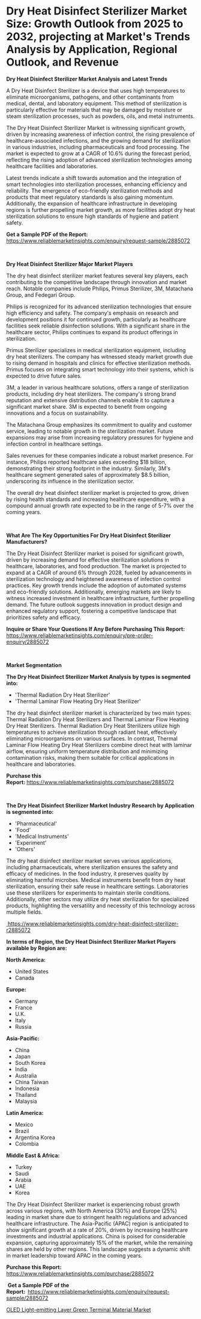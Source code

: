 <p><h1>Dry Heat Disinfect Sterilizer Market Size: Growth Outlook from 2025 to 2032, projecting at Market's Trends Analysis by Application, Regional Outlook, and Revenue</h1></p><p><strong>Dry Heat Disinfect Sterilizer Market Analysis and Latest Trends</strong></p>
<p><p>A Dry Heat Disinfect Sterilizer is a device that uses high temperatures to eliminate microorganisms, pathogens, and other contaminants from medical, dental, and laboratory equipment. This method of sterilization is particularly effective for materials that may be damaged by moisture or steam sterilization processes, such as powders, oils, and metal instruments.</p><p>The Dry Heat Disinfect Sterilizer Market is witnessing significant growth, driven by increasing awareness of infection control, the rising prevalence of healthcare-associated infections, and the growing demand for sterilization in various industries, including pharmaceuticals and food processing. The market is expected to grow at a CAGR of 10.6% during the forecast period, reflecting the rising adoption of advanced sterilization technologies among healthcare facilities and laboratories.</p><p>Latest trends indicate a shift towards automation and the integration of smart technologies into sterilization processes, enhancing efficiency and reliability. The emergence of eco-friendly sterilization methods and products that meet regulatory standards is also gaining momentum. Additionally, the expansion of healthcare infrastructure in developing regions is further propelling market growth, as more facilities adopt dry heat sterilization solutions to ensure high standards of hygiene and patient safety.</p></p>
<p><strong>Get a Sample PDF of the Report:&nbsp;</strong> <a href="https://www.reliablemarketinsights.com/enquiry/request-sample/2885072?utm_campaign=2888&utm_medium=2&utm_source=Github&utm_content=ia&utm_term=13032025&utm_id=dry-heat-disinfect-sterilizer">https://www.reliablemarketinsights.com/enquiry/request-sample/2885072</a></p>
<p>&nbsp;</p>
<p><strong>Dry Heat Disinfect Sterilizer Major Market Players</strong></p>
<p><p>The dry heat disinfect sterilizer market features several key players, each contributing to the competitive landscape through innovation and market reach. Notable companies include Philips, Primus Sterilizer, 3M, Matachana Group, and Fedegari Group.</p><p>Philips is recognized for its advanced sterilization technologies that ensure high efficiency and safety. The company's emphasis on research and development positions it for continued growth, particularly as healthcare facilities seek reliable disinfection solutions. With a significant share in the healthcare sector, Philips continues to expand its product offerings in sterilization.</p><p>Primus Sterilizer specializes in medical sterilization equipment, including dry heat sterilizers. The company has witnessed steady market growth due to rising demand in hospitals and clinics for effective sterilization methods. Primus focuses on integrating smart technology into their systems, which is expected to drive future sales.</p><p>3M, a leader in various healthcare solutions, offers a range of sterilization products, including dry heat sterilizers. The company's strong brand reputation and extensive distribution channels enable it to capture a significant market share. 3M is expected to benefit from ongoing innovations and a focus on sustainability.</p><p>The Matachana Group emphasizes its commitment to quality and customer service, leading to notable growth in the sterilization market. Future expansions may arise from increasing regulatory pressures for hygiene and infection control in healthcare settings.</p><p>Sales revenues for these companies indicate a robust market presence. For instance, Philips reported healthcare sales exceeding $18 billion, demonstrating their strong footprint in the industry. Similarly, 3M's healthcare segment generated sales of approximately $8.5 billion, underscoring its influence in the sterilization sector.</p><p>The overall dry heat disinfect sterilizer market is projected to grow, driven by rising health standards and increasing healthcare expenditure, with a compound annual growth rate expected to be in the range of 5-7% over the coming years.</p></p>
<p>&nbsp;</p>
<p><strong>What Are The Key Opportunities For Dry Heat Disinfect Sterilizer Manufacturers?</strong></p>
<p><p>The Dry Heat Disinfect Sterilizer market is poised for significant growth, driven by increasing demand for effective sterilization solutions in healthcare, laboratories, and food production. The market is projected to expand at a CAGR of around 6% through 2028, fueled by advancements in sterilization technology and heightened awareness of infection control practices. Key growth trends include the adoption of automated systems and eco-friendly solutions. Additionally, emerging markets are likely to witness increased investment in healthcare infrastructure, further propelling demand. The future outlook suggests innovation in product design and enhanced regulatory support, fostering a competitive landscape that prioritizes safety and efficacy.</p></p>
<p><strong>Inquire or Share Your Questions If Any Before Purchasing This Report:</strong> <a href="https://www.reliablemarketinsights.com/enquiry/pre-order-enquiry/2885072?utm_campaign=2888&utm_medium=2&utm_source=Github&utm_content=ia&utm_term=13032025&utm_id=dry-heat-disinfect-sterilizer">https://www.reliablemarketinsights.com/enquiry/pre-order-enquiry/2885072</a></p>
<p>&nbsp;</p>
<p><strong>Market Segmentation</strong></p>
<p><strong>The Dry Heat Disinfect Sterilizer Market Analysis by types is segmented into:</strong></p>
<p><ul><li>'Thermal Radiation Dry Heat Sterilizer'</li><li>'Thermal Laminar Flow Heating Dry Heat Sterilizer'</li></ul></p>
<p><p>The dry heat disinfect sterilizer market is characterized by two main types: Thermal Radiation Dry Heat Sterilizers and Thermal Laminar Flow Heating Dry Heat Sterilizers. Thermal Radiation Dry Heat Sterilizers utilize high temperatures to achieve sterilization through radiant heat, effectively eliminating microorganisms on various surfaces. In contrast, Thermal Laminar Flow Heating Dry Heat Sterilizers combine direct heat with laminar airflow, ensuring uniform temperature distribution and minimizing contamination risks, making them suitable for critical applications in healthcare and laboratories.</p></p>
<p><strong>Purchase this Report:&nbsp;</strong><a href="https://www.reliablemarketinsights.com/purchase/2885072?utm_campaign=2888&utm_medium=2&utm_source=Github&utm_content=ia&utm_term=13032025&utm_id=dry-heat-disinfect-sterilizer">https://www.reliablemarketinsights.com/purchase/2885072</a></p>
<p>&nbsp;</p>
<p><strong>The Dry Heat Disinfect Sterilizer Market Industry Research by Application is segmented into:</strong></p>
<p><ul><li>'Pharmaceutical'</li><li>'Food'</li><li>'Medical Instruments'</li><li>'Experiment'</li><li>'Others'</li></ul></p>
<p><p>The dry heat disinfect sterilizer market serves various applications, including pharmaceuticals, where sterilization ensures the safety and efficacy of medicines. In the food industry, it preserves quality by eliminating harmful microbes. Medical instruments benefit from dry heat sterilization, ensuring their safe reuse in healthcare settings. Laboratories use these sterilizers for experiments to maintain sterile conditions. Additionally, other sectors may utilize dry heat sterilization for specialized products, highlighting the versatility and necessity of this technology across multiple fields.</p></p>
<p><a href="https://www.reliablemarketinsights.com/dry-heat-disinfect-sterilizer-r2885072?utm_campaign=2888&utm_medium=2&utm_source=Github&utm_content=ia&utm_term=13032025&utm_id=dry-heat-disinfect-sterilizer">&nbsp;https://www.reliablemarketinsights.com/dry-heat-disinfect-sterilizer-r2885072</a></p>
<p><strong>In terms of Region, the Dry Heat Disinfect Sterilizer Market Players available by Region are:</strong></p>
<p>
    <p> <strong> North America: </strong>
        <ul>
            <li>United States</li>
            <li>Canada</li>
        </ul>
        </p> 
    <p> <strong> Europe: </strong>
        <ul>
            <li>Germany</li>
            <li>France</li>
            <li>U.K.</li>
            <li>Italy</li>
            <li>Russia</li>
        </ul>
        </p> 
    <p> <strong> Asia-Pacific: </strong>
        <ul>
            <li>China</li>
            <li>Japan</li>
            <li>South Korea</li>
            <li>India</li>
            <li>Australia</li>
            <li>China Taiwan</li>
            <li>Indonesia</li>
            <li>Thailand</li>
            <li>Malaysia</li>
        </ul>
        </p> 
    <p> <strong> Latin America: </strong>
        <ul>
            <li>Mexico</li>
            <li>Brazil</li>
            <li>Argentina Korea</li>
            <li>Colombia</li>
        </ul>
        </p> 
    <p> <strong> Middle East & Africa: </strong>
        <ul>
            <li>Turkey</li>
            <li>Saudi</li>
            <li>Arabia</li>
            <li>UAE</li>
            <li>Korea</li>
        </ul>
    </p>
    </p>
<p><p>The Dry Heat Disinfect Sterilizer market is experiencing robust growth across various regions, with North America (30%) and Europe (25%) leading in market share due to stringent health regulations and advanced healthcare infrastructure. The Asia-Pacific (APAC) region is anticipated to show significant growth at a rate of 20%, driven by increasing healthcare investments and industrial applications. China is poised for considerable expansion, capturing approximately 15% of the market, while the remaining shares are held by other regions. This landscape suggests a dynamic shift in market leadership toward APAC in the coming years.</p></p>
<p><strong>Purchase this Report: </strong><a href="https://www.reliablemarketinsights.com/purchase/2885072?utm_campaign=2888&utm_medium=2&utm_source=Github&utm_content=ia&utm_term=13032025&utm_id=dry-heat-disinfect-sterilizer">https://www.reliablemarketinsights.com/purchase/2885072</a></p>
<p>&nbsp;<strong>Get a Sample PDF of the Report:&nbsp;&nbsp;</strong><a href="https://www.reliablemarketinsights.com/enquiry/request-sample/2885072?utm_campaign=2888&utm_medium=2&utm_source=Github&utm_content=ia&utm_term=13032025&utm_id=dry-heat-disinfect-sterilizer">https://www.reliablemarketinsights.com/enquiry/request-sample/2885072</a></p>
<p><strong></strong></p>
<p><p><a href="https://github.com/abantolemox08/Market-Research-Report-List-1/blob/main/oled-light-emitting-layer-green-terminal-material-market.md?utm_campaign=2888&utm_medium=2&utm_source=Github&utm_content=ia&utm_term=13032025&utm_id=dry-heat-disinfect-sterilizer">OLED Light-emitting Layer Green Terminal Material Market</a></p></p>